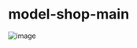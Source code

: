# model-shop-main

![image](https://user-images.githubusercontent.com/53353680/225091211-5eb97c16-f1bd-4ad9-a0d9-36e0ca45239a.png)
